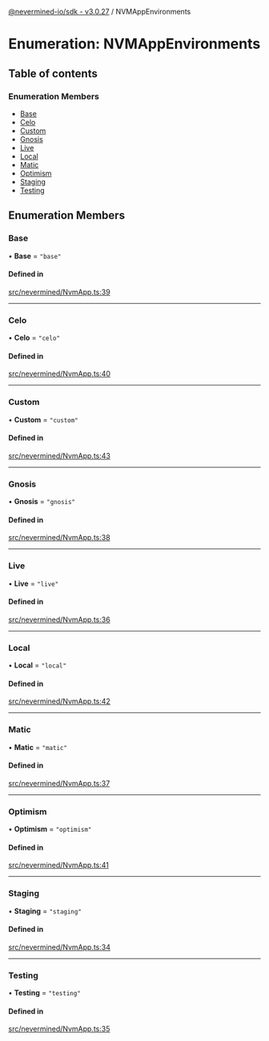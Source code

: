 [@nevermined-io/sdk - v3.0.27](../code-reference.md) / NVMAppEnvironments

# Enumeration: NVMAppEnvironments

## Table of contents

### Enumeration Members

- [Base](NVMAppEnvironments.md#base)
- [Celo](NVMAppEnvironments.md#celo)
- [Custom](NVMAppEnvironments.md#custom)
- [Gnosis](NVMAppEnvironments.md#gnosis)
- [Live](NVMAppEnvironments.md#live)
- [Local](NVMAppEnvironments.md#local)
- [Matic](NVMAppEnvironments.md#matic)
- [Optimism](NVMAppEnvironments.md#optimism)
- [Staging](NVMAppEnvironments.md#staging)
- [Testing](NVMAppEnvironments.md#testing)

## Enumeration Members

### Base

• **Base** = `"base"`

#### Defined in

[src/nevermined/NvmApp.ts:39](https://github.com/nevermined-io/sdk-js/blob/f599b9c0f902236d2a6752e5156929cf2207e660/src/nevermined/NvmApp.ts#L39)

---

### Celo

• **Celo** = `"celo"`

#### Defined in

[src/nevermined/NvmApp.ts:40](https://github.com/nevermined-io/sdk-js/blob/f599b9c0f902236d2a6752e5156929cf2207e660/src/nevermined/NvmApp.ts#L40)

---

### Custom

• **Custom** = `"custom"`

#### Defined in

[src/nevermined/NvmApp.ts:43](https://github.com/nevermined-io/sdk-js/blob/f599b9c0f902236d2a6752e5156929cf2207e660/src/nevermined/NvmApp.ts#L43)

---

### Gnosis

• **Gnosis** = `"gnosis"`

#### Defined in

[src/nevermined/NvmApp.ts:38](https://github.com/nevermined-io/sdk-js/blob/f599b9c0f902236d2a6752e5156929cf2207e660/src/nevermined/NvmApp.ts#L38)

---

### Live

• **Live** = `"live"`

#### Defined in

[src/nevermined/NvmApp.ts:36](https://github.com/nevermined-io/sdk-js/blob/f599b9c0f902236d2a6752e5156929cf2207e660/src/nevermined/NvmApp.ts#L36)

---

### Local

• **Local** = `"local"`

#### Defined in

[src/nevermined/NvmApp.ts:42](https://github.com/nevermined-io/sdk-js/blob/f599b9c0f902236d2a6752e5156929cf2207e660/src/nevermined/NvmApp.ts#L42)

---

### Matic

• **Matic** = `"matic"`

#### Defined in

[src/nevermined/NvmApp.ts:37](https://github.com/nevermined-io/sdk-js/blob/f599b9c0f902236d2a6752e5156929cf2207e660/src/nevermined/NvmApp.ts#L37)

---

### Optimism

• **Optimism** = `"optimism"`

#### Defined in

[src/nevermined/NvmApp.ts:41](https://github.com/nevermined-io/sdk-js/blob/f599b9c0f902236d2a6752e5156929cf2207e660/src/nevermined/NvmApp.ts#L41)

---

### Staging

• **Staging** = `"staging"`

#### Defined in

[src/nevermined/NvmApp.ts:34](https://github.com/nevermined-io/sdk-js/blob/f599b9c0f902236d2a6752e5156929cf2207e660/src/nevermined/NvmApp.ts#L34)

---

### Testing

• **Testing** = `"testing"`

#### Defined in

[src/nevermined/NvmApp.ts:35](https://github.com/nevermined-io/sdk-js/blob/f599b9c0f902236d2a6752e5156929cf2207e660/src/nevermined/NvmApp.ts#L35)

